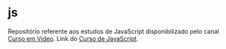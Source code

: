 # js
Repositório referente aos estudos de JavaScript disponibilizado pelo canal <a href="https://www.youtube.com/@CursoemVideo">Curso em Vídeo</a>.
Link do <a href="https://www.youtube.com/playlist?list=PLntvgXM11X6pi7mW0O4ZmfUI1xDSIbmTm">Curso de JavaScript</a>.